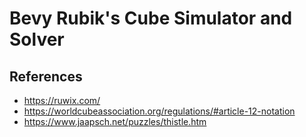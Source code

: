 # Bevy Rubik's Cube Simulator and Solver


## References

- https://ruwix.com/
- https://worldcubeassociation.org/regulations/#article-12-notation
- https://www.jaapsch.net/puzzles/thistle.htm